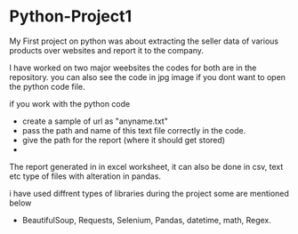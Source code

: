 # Python-Project1
My First project on python was about extracting the seller data of various products over websites and report it to the company.

I have worked on two major weebsites the codes for both are in the repository. you can also see the code in jpg image if you dont want to open the python code file.

if you work with the python code
- create a sample of url as "anyname.txt"
- pass the path and name of this text file correctly in the code.
- give the path for the report (where it should get stored)
- 
The report generated in in excel worksheet, it can also be done in csv, text etc type of files with alteration in pandas.

i have used diffrent types of libraries during the project some are mentioned below
- BeautifulSoup, Requests, Selenium, Pandas, datetime, math, Regex.
